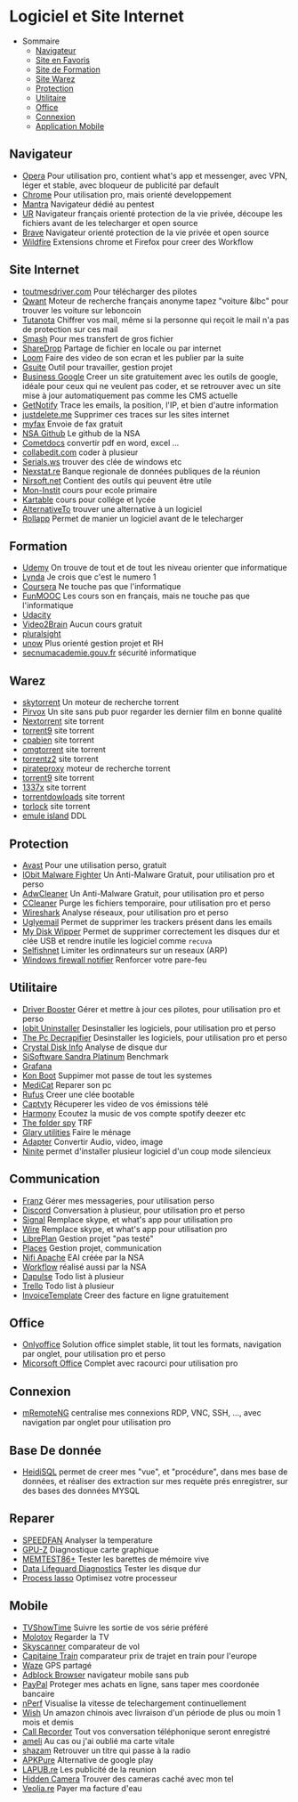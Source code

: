 # Logiciel et Site Internet

- Sommaire
  - [Navigateur](#navigateur)
  - [Site en Favoris](#navigateur)
  - [Site de Formation](#formation)
  - [Site Warez](#warez)
  - [Protection](#protection)
  - [Utilitaire](#utilitaire)
  - [Office](#office)
  - [Connexion](#connexion)
  - [Application Mobile](#mobile)
  
## Navigateur
* [Opera](http://www.opera.com/fr) Pour utilisation pro, contient what's app et messenger, avec VPN, léger et stable, avec bloqueur de publicité par default
* [Chrome](http://www.opera.com/fr) Pour utilisation pro, mais orienté developpement
* [Mantra](https://www.getmantra.com/download.html) Navigateur dédié au pentest
* [UR](https://www.ur-browser.com/fr-FR) Navigateur français orienté protection de la vie privée, découpe les fichiers avant de les telecharger et open source
* [Brave](https://brave.com) Navigateur orienté protection de la vie privée et open source
* [Wildfire](https://wildfire.ai) Extensions chrome et Firefox pour creer des Workflow

## Site Internet
* [toutmesdriver.com]() Pour télécharger des pilotes
* [Qwant]() Moteur de recherche français anonyme tapez "voiture &lbc" pour trouver les voiture sur leboncoin
* [Tutanota](https://tutonata.de) Chiffrer vos mail, même si la personne qui reçoit le mail n'a pas de protection sur ces mail
* [Smash](https://fromsmash.com) Pour mes transfert de gros fichier
* [ShareDrop](www.sharedrop.io) Partage de fichier en locale ou par internet
* [Loom](https://www.useloom.com) Faire des video de son ecran et les publier par la suite
* [Gsuite](https://gsuite.google.fr/learning-center/tips/) Outil pour travailler, gestion projet
* [Business Google](https://www.google.com/business/) Creer un site gratuitement avec les outils de google, idéale pour ceux qui ne veulent pas coder, et se retrouver avec un site mise à jour automatiquement pas comme les CMS actuelle
* [GetNotify](http://www.getnotify.com) Trace les emails, la position, l'IP, et bien d'autre information
* [justdelete.me](http://backgroundchecks.org/justdeleteme/fr.html) Supprimer ces traces sur les sites internet
* [myfax](http://www.myfax.com) Envoie de fax gratuit
* [NSA Github](https://nationalsecurityagency.github.io) Le github de la NSA
* [Cometdocs](https://www.cometdocs.com) convertir pdf en word, excel ...
* [collabedit.com](collabedit.com) coder à plusieur 
* [Serials.ws](http://serials.sw.cracks.me.uk) trouver des clée de windows etc
* [Nexstat.re](www.nexstat.re/) Banque regionale de données publiques de la réunion
* [Nirsoft.net](www.nirsoft.net/) Contient des outils qui peuvent être utile
* [Mon-Instit](http://www.mon-instit.fr) cours pour ecole primaire
* [Kartable](https://www.kartable.fr) cours pour collége et lycée
* [AlternativeTo](http://alternativeto.net) trouver une alternative à un logiciel
* [Rollapp](https://www.rollapp.com/apps) Permet de manier un logiciel avant de le telecharger

## Formation
* [Udemy]() On trouve de tout et de tout les niveau orienter que informatique
* [Lynda]() Je crois que c'est le numero 1
* [Coursera]() Ne touche pas que l'informatique
* [FunMOOC]() Les cours son en français, mais ne touche pas que l'informatique
* [Udacity]() 
* [Video2Brain]() Aucun cours gratuit
* [pluralsight]() 
* [unow]() Plus orienté gestion projet et RH
* [secnumacademie.gouv.fr]() sécurité informatique

## Warez
* [skytorrent](http://skytorrents.in) Un moteur de recherche torrent
* [Pirvox](http://pirvox.com) Un site sans pub puor regarder les dernier film en bonne qualité
* [Nextorrent](www.nextorrent.biz) site torrent
* [torrent9](http://www.torrent9.cc) site torrent
* [cpabien](http://cpabien.co) site torrent
* [omgtorrent](https://www.omgtorrent.me) site torrent
* [torrentz2](https://torrentz2.eu) site torrent
* [pirateproxy](https://pirateproxy.cc) moteur de recherche torrent
* [torrent9](http://www.torrent9.cc) site torrent
* [1337x](https://1337x.to/home/) site torrent
* [torrentdowloads](https://www.torrentdownloads.me) site torrent
* [torlock](https://www.torlock.com) site torrent
* [emule island](http://www.emule-island.ru) DDL

## Protection
* [Avast](https://avast.com) Pour une utilisation perso, gratuit
* [IObit Malware Fighter](http://www.iobit.com/fr/malware-fighter.php) Un Anti-Malware Gratuit, pour utilisation pro et perso
* [AdwCleaner](https://www.malwarebytes.com/adwcleaner/) Un Anti-Malware Gratuit, pour utilisation pro et perso
* [CCleaner](https://www.piriform.com/ccleaner/download) Purge les fichiers temporaire, pour utilisation pro et perso
* [Wireshark](https://www.wireshark.org) Analyse réseaux, pour utilisation pro et perso
* [Uglyemail](https://uglyemail.com) Permet de supprimer les trackers présent dans les emails
* [My Disk Wipper](https://uglyemail.com) Permet de supprimer correctement les disques dur et clée USB et rendre inutile les logiciel comme `recuva`
* [Selfishnet](http://goo.gl/rx9eCe) Limiter les ordinnateurs sur un reseaux (ARP)
* [Windows firewall notifier](https://wfn.codeplex.com) Renforcer votre pare-feu

## Utilitaire
* [Driver Booster](http://www.iobit.com/fr/driver-booster.php) Gérer et mettre à jour ces pilotes, pour utilisation pro et perso
* [Iobit Uninstaller]() Desinstaller les logiciels, pour utilisation pro et perso
* [The Pc Decrapifier]() Desinstaller les logiciels, pour utilisation pro et perso
* [Crystal Disk Info]() Analyse de disque dur
* [SiSoftware Sandra Platinum]() Benchmark
* [Grafana](https://grafana.com/grafana/download?platform=windows) 
* [Kon Boot](http://www.piotrbania.com/all/kon-boot/) Suppimer mot passe de tout les systemes
* [MediCat](https://gbatemp.net/threads/medicat-dvd-a-multiboot-linux-dvd.361577/) Reparer son pc
* [Rufus](https://rufus.akeo.ie) Creer une clée bootable
* [Captvty](http://captvty.fr) Récuperer les video de vos émissions télé
* [Harmony](https://getharmony.xyz) Ecoutez la music de vos compte spotify deezer etc
* [The folder spy](http://venussoftcorporation.blogspot.com/2010/05/thefolderspy.html) TRF
* [Glary utilities](http://www.glarysoft.com) Faire le ménage
* [Adapter](https://macroplant.com/adapter) Convertir Audio, video, image
* [Ninite](https://ninite.com) permet d'installer plusieur logiciel d'un coup mode silencieux

## Communication
* [Franz](http://meetfranz.com) Gérer mes messageries, pour utilisation perso
* [Discord](https://discordapp.com) Conversation à plusieur, pour utilisation pro et perso
* [Signal](https://github.com/whispersystems) Remplace skype, et what's app pour utilisation pro 
* [Wire](https://wire.com/en/) Remplace skype, et what's app pour utilisation pro
* [LibrePlan](https://github.com/LibrePlan/libreplan) Gestion projet "pas testé" 
* [Places](https://www.joinplaces.com) Gestion projet, communication 
* [Nifi Apache](https://nifi.apache.org) EAI créée par la NSA
* [Workflow](https://iadgov.github.io/WALKOFF/tutorials/build/Workflow_Editor_Tutorial.html) réalisé aussi par la NSA
* [Dapulse]() Todo list à plusieur
* [Trello]() Todo list à plusieur
* [InvoiceTemplate](https://invoicetemplate.co) Creer des facture en ligne gratuitement 

## Office
* [Onlyoffice](https://www.onlyoffice.com/fr/) Solution office simplet stable, lit tout les formats, navigation par onglet, pour utilisation pro et perso
* [Micorsoft Office]() Complet avec racourci pour utilisation pro

## Connexion
* [mRemoteNG](https://mremoteng.org) centralise mes connexions RDP, VNC, SSH, ..., avec navigation par onglet pour utilisation pro

## Base De donnée
* [HeidiSQL](https://www.heidisql.com) permet de creer mes "vue", et "procédure", dans mes base de données, et réaliser des extraction sur mes requète prés enregistrer, sur des bases des données MYSQL

## Reparer
* [SPEEDFAN](www.almico.com/speedfan.php) Analyser la temperature
* [GPU-Z](www.techpowerup.com/gpuz) Diagnostique carte graphique
* [MEMTEST86+](www.memtest.org/) Tester les barettes de mémoire vive
* [Data Lifeguard Diagnostics](https://goo.gl/ezegTt) Tester les disque dur
* [Process lasso](https://goo.gl/ezegTt) Optimisez votre processeur

## Mobile
* [TVShowTime]() Suivre les sortie de vos série préféré
* [Molotov]() Regarder la TV
* [Skyscanner]() comparateur de vol
* [Capitaine Train]() comparateur prix de trajet en train pour l'europe
* [Waze]() GPS partagé
* [Adblock Browser]() navigateur mobile sans pub
* [PayPal]() Proteger mes achats en ligne, sans taper mes coordonée bancaire
* [nPerf]() Visualise la vitesse de telechargement continuellement
* [Wish]() Un amazon chinois avec livraison d'un période de plus ou moin 1 mois et demis
* [Call Recorder]() Tout vos conversation téléphonique seront enregistré
* [ameli]() Au cas ou j'ai oublié ma carte vitale
* [shazam]() Retrouver un titre qui passe à la radio
* [APKPure]() Alternative de google play
* [LAPUB.re]() Les publicité de la reunion
* [Hidden Camera]() Trouver des cameras caché avec mon tel
* [Veolia.re]() Payer ma facture d'eau
